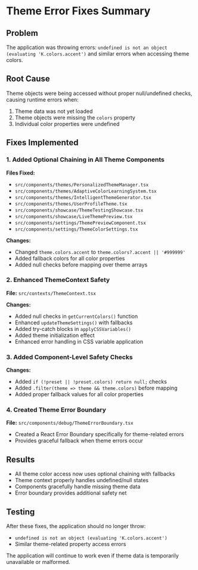 # Theme Error Fixes Summary

## Problem
The application was throwing errors: `undefined is not an object (evaluating 'K.colors.accent')` and similar errors when accessing theme colors.

## Root Cause
Theme objects were being accessed without proper null/undefined checks, causing runtime errors when:
1. Theme data was not yet loaded
2. Theme objects were missing the `colors` property
3. Individual color properties were undefined

## Fixes Implemented

### 1. Added Optional Chaining in All Theme Components
**Files Fixed:**
- `src/components/themes/PersonalizedThemeManager.tsx`
- `src/components/themes/AdaptiveColorLearningSystem.tsx`
- `src/components/themes/IntelligentThemeGenerator.tsx`
- `src/components/themes/UserProfileTheme.tsx`
- `src/components/showcase/ThemeTestingShowcase.tsx`
- `src/components/showcase/LiveThemePreview.tsx`
- `src/components/settings/ThemePreviewComponent.tsx`
- `src/components/settings/ThemeColorSettings.tsx`

**Changes:**
- Changed `theme.colors.accent` to `theme.colors?.accent || '#999999'`
- Added fallback colors for all color properties
- Added null checks before mapping over theme arrays

### 2. Enhanced ThemeContext Safety
**File:** `src/contexts/ThemeContext.tsx`

**Changes:**
- Added null checks in `getCurrentColors()` function
- Enhanced `updateThemeSettings()` with fallbacks
- Added try-catch blocks in `applyCSSVariables()`
- Added theme initialization effect
- Enhanced error handling in CSS variable application

### 3. Added Component-Level Safety Checks
**Changes:**
- Added `if (!preset || !preset.colors) return null;` checks
- Added `.filter(theme => theme && theme.colors)` before mapping
- Added proper fallback values for all color properties

### 4. Created Theme Error Boundary
**File:** `src/components/debug/ThemeErrorBoundary.tsx`
- Created a React Error Boundary specifically for theme-related errors
- Provides graceful fallback when theme errors occur

## Results
- All theme color access now uses optional chaining with fallbacks
- Theme context properly handles undefined/null states
- Components gracefully handle missing theme data
- Error boundary provides additional safety net

## Testing
After these fixes, the application should no longer throw:
- `undefined is not an object (evaluating 'K.colors.accent')`
- Similar theme-related property access errors

The application will continue to work even if theme data is temporarily unavailable or malformed.